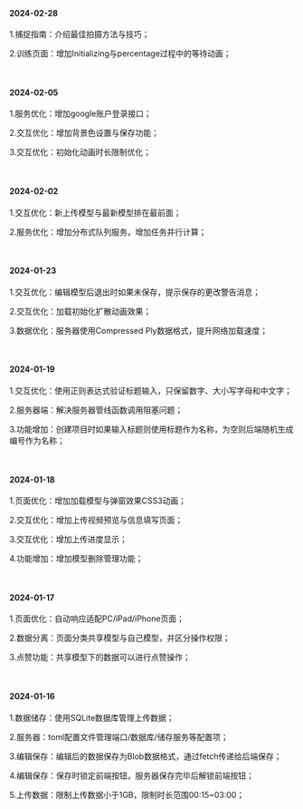 &nbsp;
&nbsp;

#### &#x20;2024-02-28

1.捕捉指南：介绍最佳拍摄方法与技巧；

2.训练页面：增加Initializing与percentage过程中的等待动画；

&nbsp;
&nbsp;

#### &#x20;2024-02-05

1.服务优化：增加google账户登录接口；

2.交互优化：增加背景色设置与保存功能；

3.交互优化：初始化动画时长限制优化；

&nbsp;
&nbsp;

#### &#x20;2024-02-02

1.交互优化：新上传模型与最新模型排在最前面；

2.服务优化：增加分布式队列服务，增加任务并行计算；

&nbsp;
&nbsp;

#### &#x20;2024-01-23

1.交互优化：编辑模型后退出时如果未保存，提示保存的更改警告消息；

2.交互优化：加载初始化扩散动画效果；

3.数据优化：服务器使用Compressed Ply数据格式，提升网络加载速度；

&nbsp;
&nbsp;

#### &#x20;2024-01-19

1.交互优化：使用正则表达式验证标题输入，只保留数字、大小写字母和中文字；

2.服务器端：解决服务器管线函数调用阻塞问题；

3.功能增加：创建项目时如果输入标题则使用标题作为名称，为空则后端随机生成编号作为名称；

&nbsp;
&nbsp;

#### &#x20;2024-01-18

1.页面优化：增加加载模型与弹窗效果CSS3动画；

2.交互优化：增加上传视频预览与信息填写页面；

3.交互优化：增加上传进度显示；

4.功能增加：增加模型删除管理功能；

&nbsp;
&nbsp;

#### &#x20;2024-01-17

1.页面优化：自动响应适配PC/iPad/iPhone页面；

2.数据分离：页面分类共享模型与自己模型，并区分操作权限；

3.点赞功能：共享模型下的数据可以进行点赞操作；

&nbsp;
&nbsp;

#### &#x20;2024-01-16

1.数据储存：使用SQLite数据库管理上传数据；

2.服务器：toml配置文件管理端口/数据库/储存服务等配置项；

3.编辑保存：编辑后的数据保存为Blob数据格式，通过fetch传递给后端保存；

4.编辑保存：保存时锁定前端按钮，服务器保存完毕后解锁前端按钮；

5.上传数据：限制上传数据小于1GB，限制时长范围00:15\~03:00；